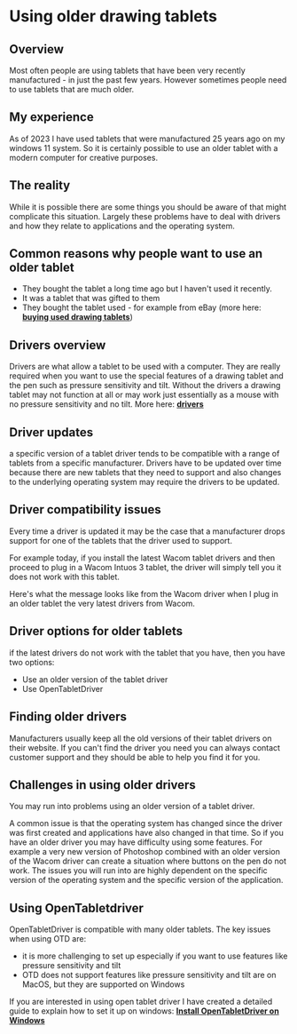 # Using older drawing tablets

## Overview

Most often people are using tablets that have been very recently manufactured - in just the past few years. However sometimes people need to use tablets that are much older.

## My experience

As of 2023 I have used tablets that were manufactured 25 years ago on my windows 11 system. So it is certainly possible to use an older tablet with a modern computer for creative purposes.

## The reality

While it is possible there are some things you should be aware of that might complicate this situation. Largely these problems have to deal with drivers and how they relate to applications and the operating system.

## Common reasons why people want to use an older tablet

* They bought the tablet a long time ago but I haven't used it recently.
* It was a tablet that was gifted to them
* They bought the tablet used - for example from eBay (more here: [**buying used drawing tablets**](../../buying-a-drawing-tablet/buying-used-drawing-tablets.md))

## Drivers overview

Drivers are what allow a tablet to be used with a computer. They are really required when you want to use the special features of a drawing tablet and the pen such as pressure sensitivity and tilt. Without the drivers a drawing tablet may not function at all or may work just essentially as a mouse with no pressure sensitivity and no tilt. More here: [**drivers**](../drivers/)

## Driver updates

a specific version of a tablet driver tends to be compatible with a range of tablets from a specific manufacturer. Drivers have to be updated over time because there are new tablets that they need to support and also changes to the underlying operating system may require the drivers to be updated.

## Driver compatibility issues

Every time a driver is updated it may be the case that a manufacturer drops support for one of the tablets that the driver used to support.

For example today, if you install the latest Wacom tablet drivers and then proceed to plug in a Wacom Intuos 3 tablet, the driver will simply tell you it does not work with this tablet.

Here's what the message looks like from the Wacom driver when I plug in an older tablet the very latest drivers from Wacom.

## Driver options for older tablets

if the latest drivers do not work with the tablet that you have, then you have two options:

* Use an older version of the tablet driver
* Use OpenTabletDriver

## Finding older drivers

Manufacturers usually keep all the old versions of their tablet drivers on their website. If you can't find the driver you need you can always contact customer support and they should be able to help you find it for you.

## Challenges in using older drivers

You may run into problems using an older version of a tablet driver.

A common issue is that the operating system has changed since the driver was first created and applications have also changed in that time. So if you have an older driver you may have difficulty using some features. For example a very new version of Photoshop combined with an older version of the Wacom driver can create a situation where buttons on the pen do not work. The issues you will run into are highly dependent on the specific version of the operating system and the specific version of the application.

## Using OpenTabletdriver

OpenTabletDriver is compatible with many older tablets. The key issues when using OTD are:

* it is more challenging to set up especially if you want to use features like pressure sensitivity and tilt
* OTD does not support features like pressure sensitivity and tilt are on MacOS, but they are supported on Windows

If you are interested in using open tablet driver I have created a detailed guide to explain how to set it up on windows: [**Install OpenTabletDriver on Windows**](../drivers/opentabletdriver/opentabletdriver-windows.md)&#x20;

